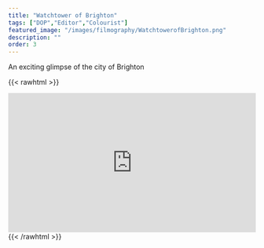 ```yaml
---
title: "Watchtower of Brighton"
tags: ["DOP","Editor","Colourist"]
featured_image: "/images/filmography/WatchtowerofBrighton.png"
description: ""
order: 3
---
```


An exciting glimpse of the city of Brighton

{{< rawhtml >}}
<div style="padding:56.25% 0 0 0;position:relative;"><iframe src="https://player.vimeo.com/video/219944424" style="position:absolute;top:0;left:0;width:100%;height:100%;" frameborder="0" allow="autoplay; fullscreen; picture-in-picture" allowfullscreen></iframe></div><script src="https://player.vimeo.com/api/player.js"></script>
{{< /rawhtml >}}
